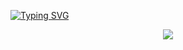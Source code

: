 
<!--
**kangho1117/kangho1117** is a ✨ _special_ ✨ repository because its `README.md` (this file) appears on your GitHub profile.

Here are some ideas to get you started:

- 🔭 I’m currently working on ...
- 👯 I’m looking to collaborate on ...
- 🤔 I’m looking for help with ...
- 💬 Ask me about ...
- 📫 How to reach me: ...
- 😄 Pronouns: ...
- ⚡ Fun fact: .....
-->

<a href="https://git.io/typing-svg"><img src="https://readme-typing-svg.demolab.com?font=Fira+Code&pause=1000&random=false&width=435&lines=I%E2%80%99m+currently+learning" alt="Typing SVG" /></a>

<div align="center">
<img src="https://capsule-render.vercel.app/api?type=waving&height=300&color=gradient&text=kangho's%20Github" />
</div>
